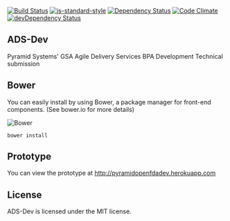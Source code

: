 

[![Build Status](https://travis-ci.org/PyramidSystemsInc/ADS-Dev.svg?branch=dev)](https://travis-ci.org/PyramidSystemsInc/ADS-Dev) 
[![js-standard-style](https://img.shields.io/badge/code%20style-standard-brightgreen.svg?style=flat)](https://github.com/feross/standard) 
[![Dependency Status](https://www.versioneye.com/user/projects/558b7920306662001e000b09/badge.svg?style=flat)](https://www.versioneye.com/user/projects/558b7920306662001e000b09)
[![Code Climate](https://codeclimate.com/github/PyramidSystemsInc/ADS-Dev/badges/gpa.svg)](https://codeclimate.com/github/PyramidSystemsInc/ADS-Dev)
[![devDependency Status](https://david-dm.org/PyramidSystemsInc/ADS-Dev/dev-status.svg)](https://david-dm.org/PyramidSystemsInc/ADS-Dev#info=devDependencies)


## ADS-Dev
Pyramid Systems' GSA Agile Delivery Services BPA Development Technical submission

## Bower
You can easily install  by using Bower, a package manager for front-end components. (See bower.io for more details)

![Bower](http://benschwarz.github.io/bower-badges/badge@2x.png)

`bower install `



## Prototype
You can view the prototype at http://pyramidopenfdadev.herokuapp.com

## License
ADS-Dev is licensed under the MIT license.
